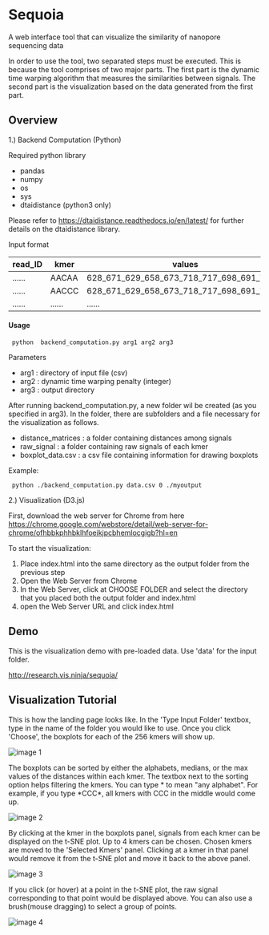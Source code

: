# Sequoia

A web interface tool that can visualize the similarity of nanopore sequencing data

In order to use the tool, two separated steps must be executed.  This is because the tool comprises of two major parts. The first part is the dynamic time warping algorithm that measures the similarities between signals. The second part is the visualization based on the data generated from the first part.	

## Overview

1.) Backend Computation (Python)

Required python library
* pandas
* numpy
* os 
* sys
* dtaidistance (python3 only)

Please refer to https://dtaidistance.readthedocs.io/en/latest/ for further details on the dtaidistance library.

Input format 

read_ID | kmer | values
------------ | ------------- | ------------
...... | AACAA | 628_671_629_658_673_718_717_698_691_700....
...... | AACCC | 628_671_629_658_673_718_717_698_691_700....
...... | ...... | ......
 
#### Usage

``` python  backend_computation.py arg1 arg2 arg3```

Parameters 
* arg1 : directory of input file (csv)
* arg2 : dynamic time warping penalty (integer)
* arg3 : output directory

After running backend_computation.py, a new folder wil be created (as you specified in arg3). In the folder, there are subfolders and a file necessary for the visualization as follows.
* distance_matrices : a folder containing distances among signals
* raw_signal : a folder containing raw signals of each kmer
* boxplot_data.csv : a csv file containing information for drawing boxplots 

Example:

``` python ./backend_computation.py data.csv 0 ./myoutput```


2.) Visualization (D3.js)

First, download the web server for Chrome from here
https://chrome.google.com/webstore/detail/web-server-for-chrome/ofhbbkphhbklhfoeikjpcbhemlocgigb?hl=en

To start the visualization:
1. Place index.html into the same directory as the output folder from the previous step
2. Open the Web Server from Chrome
3. In the Web Server, click at CHOOSE FOLDER and select the directory that you placed both the output folder and index.html
4. open the Web Server URL and click index.html

## Demo
This is the visualization demo with pre-loaded data. Use 'data' for the input folder.

http://research.vis.ninja/sequoia/

## Visualization Tutorial

This is how the landing page looks like. In the 'Type Input Folder' textbox, type in the name of the folder you would like to use. Once you click 'Choose', the boxplots for each of the 256 kmers will show up.

![image 1](/images/landing_page.png)

The boxplots can be sorted by either the alphabets, medians, or the max values of the distances within each kmer. The textbox next to the sorting option helps filtering the kmers. You can type \* to mean "any alphabet". For example, if you type \*CCC\*, all kmers with CCC in the middle would come up. 

![image 2](/images/textbox.png)

By clicking at the kmer in the boxplots panel, signals from each kmer can be displayed on the t-SNE plot. Up to 4 kmers can be chosen. Chosen kmers are moved to the 'Selected  Kmers' panel. Clicking at a kmer in that panel would remove it from the t-SNE plot and move it back to the above panel.

![image 3](/images/second_screen.png)


If you click (or hover) at a point in the t-SNE plot, the raw signal corresponding to that point would be displayed above. You can also use a brush(mouse dragging) to select a group of points.

![image 4](/images/brush.png)



